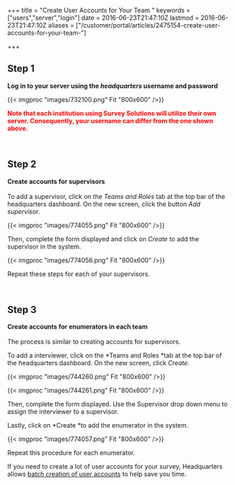 ﻿+++
title = "Create User Accounts for Your Team "
keywords = ["users","server","login"]
date = 2016-06-23T21:47:10Z
lastmod = 2016-06-23T21:47:10Z
aliases = ["/customer/portal/articles/2475154-create-user-accounts-for-your-team-"]

+++

Step 1
------

  
**Log in to your server using the *headquarters* username and
password**  
  
{{< imgproc "images/732100.png" Fit "800x600" />}}  
  
  
  
<span style="color:#FF0000;">**Note that each institution using Survey
Solutions will utilize their own server. Consequently, your username can
differ from the one shown above.**</span>  
  
  
 

Step 2
------

  
**Create accounts for supervisors**  
   
To add a supervisor, click on the *Teams and Roles* tab at the top bar
of the headquarters dashboard. On the new screen, click the button *Add
supervisor*.  
  
  
{{< imgproc "images/774055.png" Fit "800x600" />}}  
  
  
Then, complete the form displayed and click on *Create* to add the
supervisor in the system.   
  
{{< imgproc "images/774056.png" Fit "800x600" />}}  
  
  
Repeat these steps for each of your supervisors.  
  
  
 

Step 3
------

  
  
**Create accounts for enumerators in each team**  
   
The process is similar to creating accounts for supervisors.  
  
To add a interviewer, click on the *Teams and Roles *tab at the top bar
of the headquarters dashboard. On the new screen, click *Create*.  
  
{{< imgproc "images/744260.png" Fit "800x600" />}}  
  
{{< imgproc "images/744261.png" Fit "800x600" />}}  
  
Then, complete the form displayed. Use the Supervisor drop down menu to
assign the interviewer to a supervisor.   
  
Lastly, click on *Create *to add the enumerator in the system.   
  
{{< imgproc "images/774057.png" Fit "800x600" />}}  
  
Repeat this procedure for each enumerator.   
  
If you need to create a lot of user accounts for your survey,
Headquarters allows [batch creation of user
accounts](http://support.mysurvey.solutions/customer/en/portal/articles/2483438-batch-user-upload)
to help save you time.
